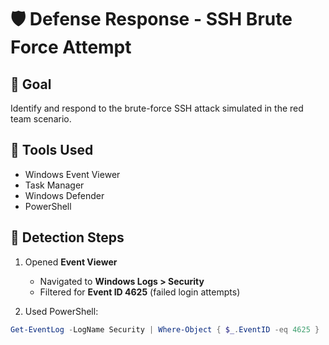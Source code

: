 # 🛡️ Defense Response - SSH Brute Force Attempt

## 🎯 Goal

Identify and respond to the brute-force SSH attack simulated in the red team scenario.

## 🧰 Tools Used

- Windows Event Viewer
- Task Manager
- Windows Defender
- PowerShell

## 🧪 Detection Steps

1. Opened **Event Viewer**
   - Navigated to **Windows Logs > Security**
   - Filtered for **Event ID 4625** (failed login attempts)

2. Used PowerShell:
```powershell
Get-EventLog -LogName Security | Where-Object { $_.EventID -eq 4625 }
